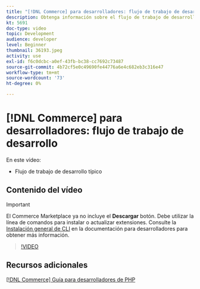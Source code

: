 ```yaml
---
title: "[!DNL Commerce] para desarrolladores: flujo de trabajo de desarrollo"
description: Obtenga información sobre el flujo de trabajo de desarrollo típico de Commerce.
kt: 5691
doc-type: video
topic: Development
audience: developer
level: Beginner
thumbnail: 36193.jpeg
activity: use
exl-id: f6c0dcbc-a0ef-43fb-bc38-cc7692c73487
source-git-commit: 4b72cf5e0c49690fe44776a6e4c682eb3c316e47
workflow-type: tm+mt
source-wordcount: '73'
ht-degree: 0%

---
```


# [!DNL Commerce] para desarrolladores: flujo de trabajo de desarrollo

En este vídeo:

- Flujo de trabajo de desarrollo típico

## Contenido del vídeo

>[!IMPORTANT]
>
>El Commerce Marketplace ya no incluye el **Descargar** botón. Debe utilizar la línea de comandos para instalar o actualizar extensiones. Consulte la [Instalación general de CLI](https://devdocs.magento.com/extensions/install/) en la documentación para desarrolladores para obtener más información.

>[!VIDEO](https://video.tv.adobe.com/v/36193?quality=12&learn=on)

## Recursos adicionales

[[!DNL Commerce] Guía para desarrolladores de PHP](https://devdocs.magento.com/guides/v2.4/extension-dev-guide/bk-extension-dev-guide.html)
